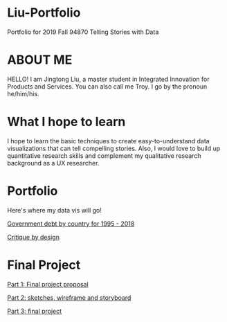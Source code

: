 # Liu-Portfolio
Portfolio for 2019 Fall 94870 Telling Stories with Data

# ABOUT ME
HELLO! I am Jingtong Liu, a master student in Integrated Innovation for Products and Services. You can also call me Troy. I go by the pronoun he/him/his.

# What I hope to learn
I hope to learn the basic techniques to create easy-to-understand data visualizations that can tell compelling stories. Also, I would love to build up quantitative research skills and complement my qualitative research background as a UX researcher.

# Portfolio
Here's where my data vis will go!

[Government debt by country for 1995 - 2018](OECD_data_vis.md)

[Critique by design](critique_by_design.md)

# Final Project
[Part 1: Final project proposal](final_project_proposal.md)

[Part 2: sketches, wireframe and storyboard](final_project_wireframe.md)

[Part 3: final project](https://www.jtliu.space/work/terrorist-attack/)
